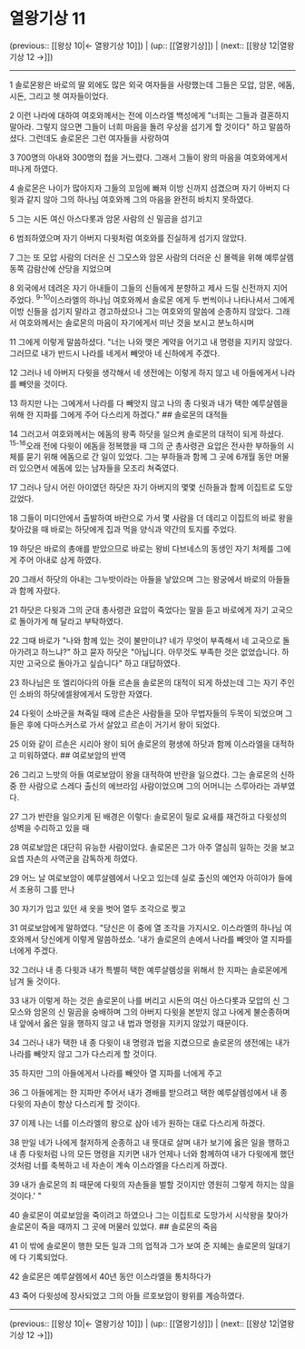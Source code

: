 # 열왕기상 11

(previous:: [[왕상 10|← 열왕기상 10]]) | (up:: [[열왕기상]]) | (next:: [[왕상 12|열왕기상 12 →]])

***




1 
솔로몬왕은 바로의 딸 외에도 많은 외국 여자들을 사랑했는데 그들은 모압, 암몬, 에돔, 시돈, 그리고 헷 여자들이었다. 



2 
이런 나라에 대하여 여호와께서는 전에 이스라엘 백성에게 "너희는 그들과 결혼하지 말아라. 그렇지 않으면 그들이 너희 마음을 돌려 우상을 섬기게 할 것이다" 하고 말씀하셨다. 그런데도 솔로몬은 그런 여자들을 사랑하여 



3 
700명의 아내와 300명의 첩을 거느렸다. 그래서 그들이 왕의 마음을 여호와에게서 떠나게 하였다. 



4 
솔로몬은 나이가 많아지자 그들의 꼬임에 빠져 이방 신까지 섬겼으며 자기 아버지 다윗과 같지 않아 그의 하나님 여호와께 그의 마음을 완전히 바치지 못하였다. 



5 
그는 시돈 여신 아스다롯과 암몬 사람의 신 밀곰을 섬기고 



6 
범죄하였으며 자기 아버지 다윗처럼 여호와를 진실하게 섬기지 않았다. 



7 
그는 또 모압 사람의 더러운 신 그모스와 암몬 사람의 더러운 신 몰렉을 위해 예루살렘 동쪽 감람산에 산당을 지었으며 



8 
외국에서 데려온 자기 아내들이 그들의 신들에게 분향하고 제사 드릴 신전까지 지어 주었다. <sup class="versenum">9-10</sup>이스라엘의 하나님 여호와께서 솔로몬 에게 두 번씩이나 나타나셔서 그에게 이방 신들을 섬기지 말라고 경고하셨으나 그는 여호와의 말씀에 순종하지 않았다. 그래서 여호와께서는 솔로몬의 마음이 자기에게서 떠난 것을 보시고 분노하시며 



11 
그에게 이렇게 말씀하셨다. "너는 나와 맺은 계약을 어기고 내 명령을 지키지 않았다. 그러므로 내가 반드시 나라를 네게서 빼앗아 네 신하에게 주겠다. 



12 
그러나 네 아버지 다윗을 생각해서 네 생전에는 이렇게 하지 않고 네 아들에게서 나라를 빼앗을 것이다. 



13 
하지만 나는 그에게서 나라를 다 빼앗지 않고 나의 종 다윗과 내가 택한 예루살렘을 위해 한 지파를 그에게 주어 다스리게 하겠다." ## 솔로몬의 대적들 



14 
그러고서 여호와께서는 에돔의 왕족 하닷을 일으켜 솔로몬의 대적이 되게 하셨다. <sup class="versenum">15-16</sup>오래 전에 다윗이 에돔을 정복했을 때 그의 군 총사령관 요압은 전사한 부하들의 시체를 묻기 위해 에돔으로 간 일이 있었다. 그는 부하들과 함께 그 곳에 6개월 동안 머물러 있으면서 에돔에 있는 남자들을 모조리 쳐죽였다. 



17 
그러나 당시 어린 아이였던 하닷은 자기 아버지의 몇몇 신하들과 함께 이집트로 도망갔었다. 



18 
그들이 미디안에서 출발하여 바란으로 가서 몇 사람을 더 데리고 이집트의 바로 왕을 찾아갔을 때 바로는 하닷에게 집과 먹을 양식과 약간의 토지를 주었다. 



19 
하닷은 바로의 총애를 받았으므로 바로는 왕비 다브네스의 동생인 자기 처제를 그에게 주어 아내로 삼게 하였다. 



20 
그래서 하닷의 아내는 그누밧이라는 아들을 낳았으며 그는 왕궁에서 바로의 아들들과 함께 자랐다. 



21 
하닷은 다윗과 그의 군대 총사령관 요압이 죽었다는 말을 듣고 바로에게 자기 고국으로 돌아가게 해 달라고 부탁하였다. 



22 
그때 바로가 "나와 함께 있는 것이 불만이냐? 네가 무엇이 부족해서 네 고국으로 돌아가려고 하느냐?" 하고 묻자 하닷은 "아닙니다. 아무것도 부족한 것은 없었습니다. 하지만 고국으로 돌아가고 싶습니다" 하고 대답하였다. 



23 
하나님은 또 엘리아다의 아들 르손을 솔로몬의 대적이 되게 하셨는데 그는 자기 주인인 소바의 하닷에셀왕에게서 도망한 자였다. 



24 
다윗이 소바군을 쳐죽일 때에 르손은 사람들을 모아 무법자들의 두목이 되었으며 그들은 후에 다마스커스로 가서 살았고 르손이 거기서 왕이 되었다. 



25 
이와 같이 르손은 시리아 왕이 되어 솔로몬의 평생에 하닷과 함께 이스라엘을 대적하고 미워하였다. ## 여로보암의 반역 



26 
그리고 느밧의 아들 여로보암이 왕을 대적하여 반란을 일으켰다. 그는 솔로몬의 신하 중 한 사람으로 스레다 출신의 에브라임 사람이었으며 그의 어머니는 스루아라는 과부였다. 



27 
그가 반란을 일으키게 된 배경은 이렇다: 솔로몬이 밀로 요새를 재건하고 다윗성의 성벽을 수리하고 있을 때 



28 
여로보암은 대단히 유능한 사람이었다. 솔로몬은 그가 아주 열심히 일하는 것을 보고 요셉 자손의 사역군을 감독하게 하였다. 



29 
어느 날 여로보암이 예루살렘에서 나오고 있는데 실로 출신의 예언자 아히야가 들에서 조용히 그를 만나 



30 
자기가 입고 있던 새 옷을 벗어 열두 조각으로 찢고 



31 
여로보암에게 말하였다. "당신은 이 중에 열 조각을 가지시오. 이스라엘의 하나님 여호와께서 당신에게 이렇게 말씀하셨소. '내가 솔로몬의 손에서 나라를 빼앗아 열 지파를 너에게 주겠다. 



32 
그러나 내 종 다윗과 내가 특별히 택한 예루살렘성을 위해서 한 지파는 솔로몬에게 남겨 둘 것이다. 



33 
내가 이렇게 하는 것은 솔로몬이 나를 버리고 시돈의 여신 아스다롯과 모압의 신 그모스와 암몬의 신 밀곰을 숭배하며 그의 아버지 다윗을 본받지 않고 나에게 불순종하며 내 앞에서 옳은 일을 행하지 않고 내 법과 명령을 지키지 않았기 때문이다. 



34 
그러나 내가 택한 내 종 다윗이 내 명령과 법을 지켰으므로 솔로몬의 생전에는 내가 나라를 빼앗지 않고 그가 다스리게 할 것이다. 



35 
하지만 그의 아들에게서 나라를 빼앗아 열 지파를 너에게 주고 



36 
그 아들에게는 한 지파만 주어서 내가 경배를 받으려고 택한 예루살렘성에서 내 종 다윗의 자손이 항상 다스리게 할 것이다. 



37 
이제 나는 너를 이스라엘의 왕으로 삼아 네가 원하는 대로 다스리게 하겠다. 



38 
만일 네가 나에게 철저하게 순종하고 내 뜻대로 살며 내가 보기에 옳은 일을 행하고 내 종 다윗처럼 나의 모든 명령을 지키면 내가 언제나 너와 함께하여 내가 다윗에게 했던 것처럼 너를 축복하고 네 자손이 계속 이스라엘을 다스리게 하겠다. 



39 
내가 솔로몬의 죄 때문에 다윗의 자손들을 벌할 것이지만 영원히 그렇게 하지는 않을 것이다.' " 



40 
솔로몬이 여로보암을 죽이려고 하였으나 그는 이집트로 도망가서 시삭왕을 찾아가 솔로몬이 죽을 때까지 그 곳에 머물러 있었다. ## 솔로몬의 죽음 



41 
이 밖에 솔로몬이 행한 모든 일과 그의 업적과 그가 보여 준 지혜는 솔로몬의 일대기에 다 기록되었다. 



42 
솔로몬은 예루살렘에서 40년 동안 이스라엘을 통치하다가 



43 
죽어 다윗성에 장사되었고 그의 아들 르호보암이 왕위를 계승하였다.

***

(previous:: [[왕상 10|← 열왕기상 10]]) | (up:: [[열왕기상]]) | (next:: [[왕상 12|열왕기상 12 →]])
